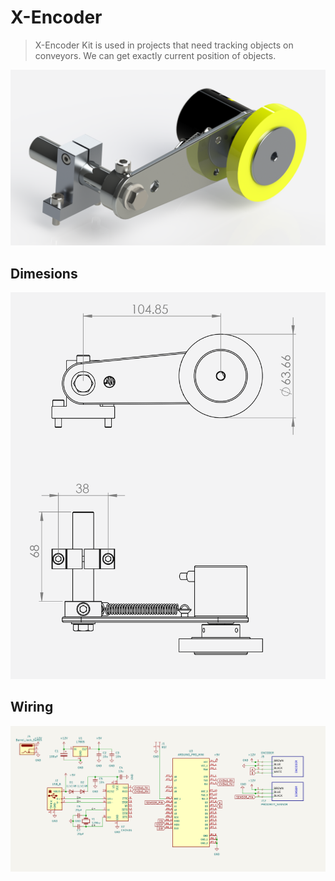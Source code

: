 # X-Encoder

> X-Encoder Kit is used in projects that need tracking objects on conveyors. We can get exactly current position of objects.

![Xencoder](./lib/EncoderWhiteBg.png)

## Dimesions

![XencoderDims](./lib/Encoder.png)

## Wiring

![XencoderSchematic](./lib/EncoderSchematic.png)
